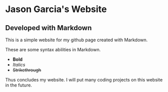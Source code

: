 # Jason Garcia's Website
## Developed with Markdown

This is a simple website for my github page created with Markdown.

These are some syntax abilities in Markdown.

* **Bold**
* *Italics*
* ~~Strikethrough~~

Thus concludes my website. I will put many coding projects on this website in the future.
